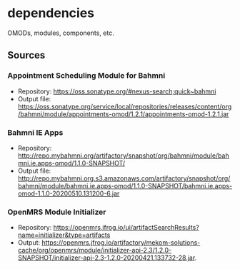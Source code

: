 # dependencies
OMODs, modules, components, etc.

## Sources  

### Appointment Scheduling Module for Bahmni  
- Repository: https://oss.sonatype.org/#nexus-search;quick~bahmni  
- Output file: https://oss.sonatype.org/service/local/repositories/releases/content/org/bahmni/module/appointments-omod/1.2.1/appointments-omod-1.2.1.jar  

### Bahmni IE Apps   
- Repository: http://repo.mybahmni.org/artifactory/snapshot/org/bahmni/module/bahmni.ie.apps-omod/1.1.0-SNAPSHOT/  
- Output file: http://repo.mybahmni.org.s3.amazonaws.com/artifactory/snapshot/org/bahmni/module/bahmni.ie.apps-omod/1.1.0-SNAPSHOT/bahmni.ie.apps-omod-1.1.0-20200510.131200-6.jar 

### OpenMRS Module Initializer  
- Repository: https://openmrs.jfrog.io/ui/artifactSearchResults?name=initializer&type=artifacts  
- Output: https://openmrs.jfrog.io/artifactory/mekom-solutions-cache/org/openmrs/module/initializer-api-2.3/1.2.0-SNAPSHOT/initializer-api-2.3-1.2.0-20200421.133732-28.jar. 
